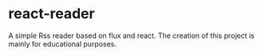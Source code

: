 react-reader
=====================

A simple Rss reader based on flux and react. The creation of this project is mainly for educational purposes.
